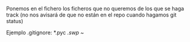Ponemos en el fichero los ficheros que no queremos de los que se haga track (no nos avisará de que no están en el repo cuando hagamos git status)

Ejemplo
.gitignore:
*.pyc
*.swp
~*
